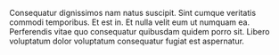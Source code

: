 Consequatur dignissimos nam natus suscipit. Sint cumque veritatis commodi temporibus. Et est in. Et nulla velit eum ut numquam ea. Perferendis vitae quo consequatur quibusdam quidem porro sit. Libero voluptatum dolor voluptatum consequatur fugiat est aspernatur.